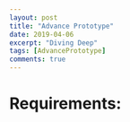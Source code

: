 ```yaml
---
layout: post
title: "Advance Prototype"
date: 2019-04-06
excerpt: "Diving Deep"
tags: [AdvancePrototype]
comments: true
---
```


<h1><b>Requirements:</b></h1>

